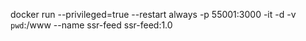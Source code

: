 docker run --privileged=true --restart always -p 55001:3000 -it -d -v `pwd`:/www --name ssr-feed ssr-feed:1.0
